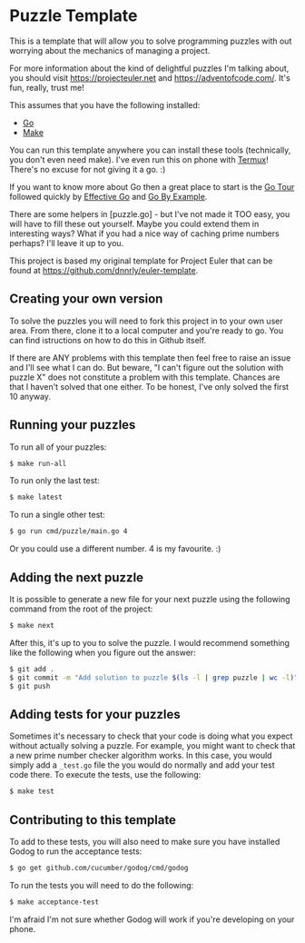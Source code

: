 # Puzzle Template

This is a template that will allow you to solve programming puzzles with out worrying about the mechanics of managing a project.

For more information about the kind of delightful puzzles I'm talking about, you should visit https://projecteuler.net and
https://adventofcode.com/. It's fun, really, trust me!

This assumes that you have the following installed:
* [Go](https://go.dev/)
* [Make](https://en.wikipedia.org/wiki/Make_(software))

You can run this template anywhere you can install these tools (technically, you don't even need make). I've even run this on phone with [Termux](https://termux.com/)! There's no excuse for not giving it a go. :)

If you want to know more about Go then a great place to start is the [Go Tour](https://tour.golang.org) followed quickly by [Effective Go](https://golang.org/doc/effective_go.html) and [Go By Example](https://gobyexample.com/).

There are some helpers in [puzzle.go] - but I've not made it TOO easy, you will have to fill these out yourself. Maybe you could extend them in interesting ways? What if you had a nice way of caching prime numbers perhaps? I'll leave it up to you.

This project is based my original template for Project Euler that can be found at https://github.com/dnnrly/euler-template.

## Creating your own version

To solve the puzzles you will need to fork this project in to your own user area. From there, clone it to a local computer and you're ready to go. You can find istructions on how to do this in Github itself.

If there are ANY problems with this template then feel free to raise an issue and I'll see what I can do. But beware, "I can't figure out the solution with puzzle X" does not constitute a problem with this template. Chances are that I haven't solved that one either. To be honest, I've only solved the first 10 anyway.

## Running your puzzles

To run all of your puzzles:
```bash
$ make run-all
```

To run only the last test:
```bash
$ make latest
```

To run a single other test:
```bash
$ go run cmd/puzzle/main.go 4
```
Or you could use a different number. 4 is my favourite. :)

## Adding the next puzzle

It is possible to generate a new file for your next puzzle using the following command from the root of the project:
```bash
$ make next
```

After this, it's up to you to solve the puzzle. I would recommend something like the following when you figure out the answer:
```bash
$ git add .
$ git commit -m "Add solution to puzzle $(ls -l | grep puzzle | wc -l)"
$ git push
```

## Adding tests for your puzzles

Sometimes it's necessary to check that your code is doing what you expect without actually solving a puzzle. For example, you might want to check that a new prime number checker algorithm works. In this case, you would simply add a `_test.go` file the you would do normally and add your test code there. To execute the tests, use the following:
```bash
$ make test
```

## Contributing to this template

To add to these tests, you will also need to make sure you have installed Godog to run the acceptance tests:
```bash
$ go get github.com/cucumber/godog/cmd/godog
```

To run the tests you will need to do the following:
```bash
$ make acceptance-test
```

I'm afraid I'm not sure whether Godog will work if you're developing on your phone.